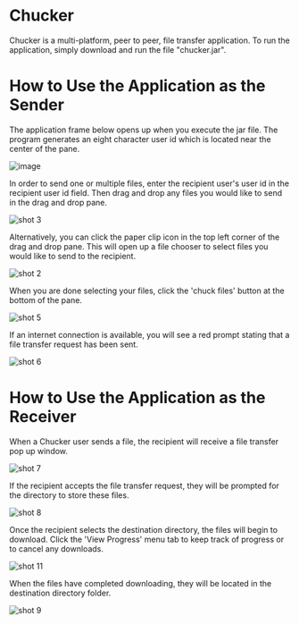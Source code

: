 # Chucker
Chucker is a multi-platform, peer to peer, file transfer application. To run the application, simply download and run the file "chucker.jar".



# How to Use the Application as the Sender
The application frame below opens up when you execute the jar file. The program generates an eight character user id which is located near the center of the pane.

![image](https://user-images.githubusercontent.com/14824605/34497752-d2d0023c-efcc-11e7-8007-2e669a0e373e.jpg)

In order to send one or multiple files, enter the recipient user's user id in the recipient user id field. Then drag and drop any files you would like to send in the drag and drop pane.

![shot 3](https://user-images.githubusercontent.com/14824605/34497982-9fa1c23c-efcd-11e7-87f8-13b850571e18.png)

Alternatively, you can click the paper clip icon in the top left corner of the drag and drop pane. This will open up a file chooser to select files you would like to send to the recipient.

![shot 2](https://user-images.githubusercontent.com/14824605/34498050-df0a752c-efcd-11e7-8531-0d68cf623534.png)

When you are done selecting your files, click the 'chuck files' button at the bottom of the pane.

![shot 5](https://user-images.githubusercontent.com/14824605/34498144-465cb21c-efce-11e7-9ef9-1567bb366487.png)

If an internet connection is available, you will see a red prompt stating that a file transfer request has been sent.

![shot 6](https://user-images.githubusercontent.com/14824605/34498068-f5967f48-efcd-11e7-9e09-5fece4b19f75.png)







# How to Use the Application as the Receiver

When a Chucker user sends a file, the recipient will receive a file transfer pop up window.

![shot 7](https://user-images.githubusercontent.com/14824605/34498187-77dae53e-efce-11e7-9a20-aa2bbf0def18.png)

If the recipient accepts the file transfer request, they will be prompted for the directory to store these files.

![shot 8](https://user-images.githubusercontent.com/14824605/34498207-9bc7dde4-efce-11e7-8942-f064122831ec.png)

Once the recipient selects the destination directory, the files will begin to download. Click the 'View Progress' menu tab to keep track of progress or to cancel any downloads.

![shot 11](https://user-images.githubusercontent.com/14824605/34498274-edba4ba0-efce-11e7-97b9-33e73299bb81.png)

When the files have completed downloading, they will be located in the destination directory folder.

![shot 9](https://user-images.githubusercontent.com/14824605/34498320-25ac0332-efcf-11e7-9a6d-004ecdd19cbe.png)

